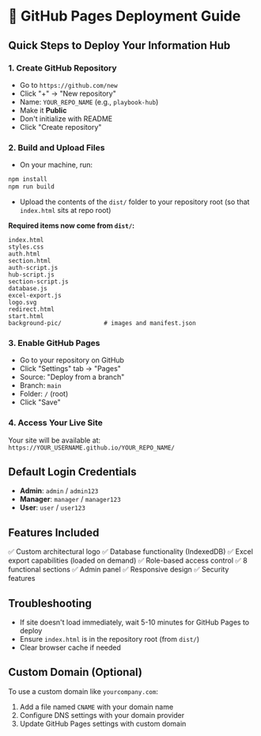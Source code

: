 # 🚀 GitHub Pages Deployment Guide

## Quick Steps to Deploy Your Information Hub

### 1. Create GitHub Repository
- Go to `https://github.com/new`
- Click "+" → "New repository"
- Name: `YOUR_REPO_NAME` (e.g., `playbook-hub`)
- Make it **Public**
- Don't initialize with README
- Click "Create repository"

### 2. Build and Upload Files
- On your machine, run:
```bash
npm install
npm run build
```
- Upload the contents of the `dist/` folder to your repository root (so that `index.html` sits at repo root)

**Required items now come from `dist/`:**
```
index.html
styles.css
auth.html
section.html
auth-script.js
hub-script.js
section-script.js
database.js
excel-export.js
logo.svg
redirect.html
start.html
background-pic/            # images and manifest.json
```

### 3. Enable GitHub Pages
- Go to your repository on GitHub
- Click "Settings" tab → "Pages"
- Source: "Deploy from a branch"
- Branch: `main`
- Folder: `/` (root)
- Click "Save"

### 4. Access Your Live Site
Your site will be available at:
`https://YOUR_USERNAME.github.io/YOUR_REPO_NAME/`

## Default Login Credentials
- **Admin**: `admin` / `admin123`
- **Manager**: `manager` / `manager123`
- **User**: `user` / `user123`

## Features Included
✅ Custom architectural logo
✅ Database functionality (IndexedDB)
✅ Excel export capabilities (loaded on demand)
✅ Role-based access control
✅ 8 functional sections
✅ Admin panel
✅ Responsive design
✅ Security features

## Troubleshooting
- If site doesn't load immediately, wait 5-10 minutes for GitHub Pages to deploy
- Ensure `index.html` is in the repository root (from `dist/`)
- Clear browser cache if needed

## Custom Domain (Optional)
To use a custom domain like `yourcompany.com`:
1. Add a file named `CNAME` with your domain name
2. Configure DNS settings with your domain provider
3. Update GitHub Pages settings with custom domain

